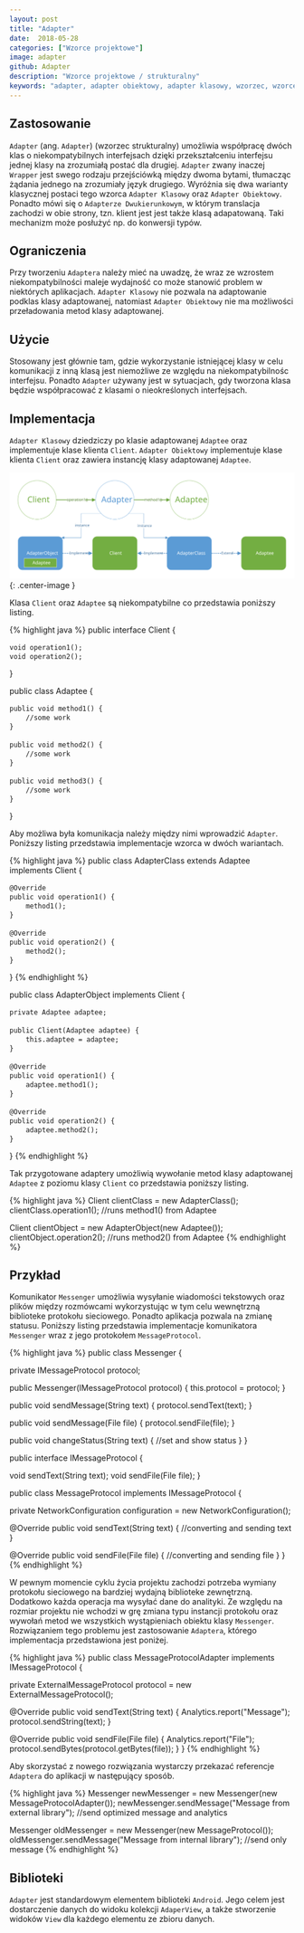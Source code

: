 ```yaml
---
layout: post
title: "Adapter"
date:  2018-05-28
categories: ["Wzorce projektowe"]
image: adapter
github: Adapter
description: "Wzorce projektowe / strukturalny"
keywords: "adapter, adapter obiektowy, adapter klasowy, wzorzec, wzorce projektowe, wzorzec strukturalny, design patterns, android, java, programowanie, programming"
---
```


## Zastosowanie
`Adapter` (ang. `Adapter`) (wzorzec strukturalny) umożliwia współpracę dwóch klas o niekompatybilnych interfejsach dzięki przekształceniu interfejsu jednej klasy na zrozumiałą postać dla drugiej. `Adapter` zwany inaczej `Wrapper` jest swego rodzaju przejściówką między dwoma bytami, tłumacząc żądania jednego na zrozumiały język drugiego. Wyróżnia się dwa warianty klasycznej postaci tego wzorca `Adapter Klasowy` oraz `Adapter Obiektowy`. Ponadto mówi się o `Adapterze Dwukierunkowym`, w którym translacja zachodzi w obie strony, tzn. klient jest jest także klasą adapatowaną. Taki mechanizm może posłużyć np. do konwersji typów.

## Ograniczenia
Przy tworzeniu `Adaptera` należy mieć na uwadzę, że wraz ze wzrostem niekompatybilności maleje wydajność co może stanowić problem w niektórych aplikacjach. `Adapter Klasowy` nie pozwala na adaptowanie podklas klasy adaptowanej, natomiast `Adapter Obiektowy` nie ma możliwości przeładowania metod klasy adaptowanej.

## Użycie
Stosowany jest głównie tam, gdzie wykorzystanie istniejącej klasy w celu komunikacji z inną klasą jest niemożliwe ze względu na niekompatybilnośc interfejsu. Ponadto `Adapter` używany jest w sytuacjach, gdy tworzona klasa będzie współpracować z klasami o nieokreślonych interfejsach.

## Implementacja
`Adapter Klasowy` dziedziczy po klasie adaptowanej `Adaptee` oraz implementuje klase klienta `Client`. `Adapter Obiektowy` implementuje klase klienta `Client` oraz zawiera instancję klasy adaptowanej `Adaptee`.

![Adapter diagram](/assets/img/diagrams/adapter.svg){: .center-image }

Klasa `Client` oraz `Adaptee` są niekompatybilne co przedstawia poniższy listing.

{% highlight java %}
public interface Client {
	
	void operation1();
	void operation2();
}

public class Adaptee {
	
	public void method1() {
		//some work
	}

	public void method2() {
		//some work	
	}

	public void method3() {
		//some work	
	}
}

Aby możliwa była komunikacja należy między nimi wprowadzić `Adapter`. Poniższy listing przedstawia implementacje wzorca w dwóch wariantach.

{% highlight java %}
public class AdapterClass extends Adaptee implements Client {

	@Override
	public void operation1() {
		method1();
	}

	@Override
	public void operation2() {
		method2();
	}
}
{% endhighlight %}

public class AdapterObject implements Client {
	
	private Adaptee adaptee;

	public Client(Adaptee adaptee) {
		this.adaptee = adaptee;
	}

	@Override
	public void operation1() {
		adaptee.method1();
	}

	@Override
	public void operation2() {
		adaptee.method2();
	}
}
{% endhighlight %}

Tak przygotowane adaptery umożliwią wywołanie metod klasy adaptowanej `Adaptee` z poziomu klasy `Client` co przedstawia poniższy listing.

{% highlight java %}
Client clientClass = new AdapterClass();
clientClass.operation1(); //runs method1() from Adaptee

Client clientObject = new AdapterObject(new Adaptee());
clientObject.operation2(); //runs method2() from Adaptee
{% endhighlight %}

## Przykład
Komunikator `Messenger` umożliwia wysyłanie wiadomości tekstowych oraz plików między rozmówcami wykorzystując w tym celu wewnętrzną biblioteke protokołu sieciowego. Ponadto aplikacja pozwala na zmianę statusu. Poniższy listing przedstawia implementacje komunikatora `Messenger` wraz z jego protokołem `MessageProtocol`.

{% highlight java %}
public class Messenger {

  private IMessageProtocol protocol;

  public Messenger(IMessageProtocol protocol) {
    this.protocol = protocol;
  }

  public void sendMessage(String text) {
    protocol.sendText(text);
  }

  public void sendMessage(File file) {
    protocol.sendFile(file);
  }

  public void changeStatus(String text) {
    //set and show status
  }
}

public interface IMessageProtocol {

  void sendText(String text);
  void sendFile(File file);
}

public class MessageProtocol implements IMessageProtocol {

  private NetworkConfiguration configuration = new NetworkConfiguration();

  @Override
  public void sendText(String text) {
    //converting and sending text
  }

  @Override
  public void sendFile(File file) {
    //converting and sending file
  }
}
{% endhighlight %}

W pewnym momencie cyklu życia projektu zachodzi potrzeba wymiany protokołu sieciowego na bardziej wydajną biblioteke zewnętrzną. Dodatkowo każda operacja ma wysyłać dane do analityki. Ze względu na rozmiar projektu nie wchodzi w grę zmiana typu instancji protokołu oraz wywołań metod we wszystkich wystąpieniach obiektu klasy `Messenger`. Rozwiązaniem tego problemu jest zastosowanie `Adaptera`, którego implementacja przedstawiona jest poniżej.

{% highlight java %}
public class MessageProtocolAdapter implements IMessageProtocol {

  private ExternalMessageProtocol protocol = new ExternalMessageProtocol();

  @Override
  public void sendText(String text) {
    Analytics.report("Message");
    protocol.sendString(text);
  }

  @Override
  public void sendFile(File file) {
    Analytics.report("File");
    protocol.sendBytes(protocol.getBytes(file));
  }
}
{% endhighlight %}

Aby skorzystać z nowego rozwiązania wystarczy przekazać referencje `Adaptera` do aplikacji w następujący sposób.

{% highlight java %}
Messenger newMessenger = new Messenger(new MessageProtocolAdapter());
newMessenger.sendMessage("Message from external library"); //send optimized message and analytics

Messenger oldMessenger = new Messenger(new MessageProtocol());
oldMessenger.sendMessage("Message from internal library"); //send only message
{% endhighlight %}

## Biblioteki
`Adapter` jest standardowym elementem biblioteki `Android`. Jego celem jest dostarczenie danych do widoku kolekcji `AdaperView`, a także stworzenie widoków `View` dla każdego elementu ze zbioru danych.

